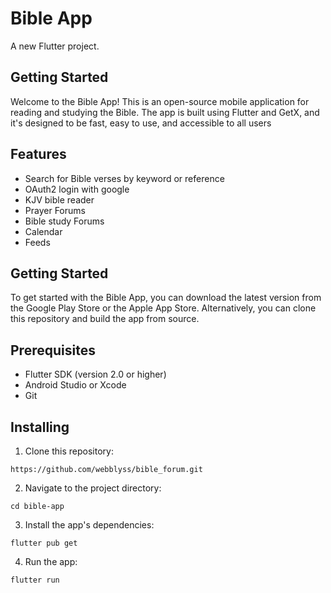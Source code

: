 # Bible App


A new Flutter project.

## Getting Started

Welcome to the Bible App! This is an open-source mobile application for reading and studying the Bible. The app is built using Flutter and GetX, and it's designed to be fast, easy to use, and accessible to all users

## Features

- Search for Bible verses by keyword or reference
- OAuth2 login with google
- KJV bible reader
- Prayer Forums
- Bible study Forums
- Calendar
- Feeds

## Getting Started
To get started with the Bible App, you can download the latest version from the Google Play Store or the Apple App Store. Alternatively, you can clone this repository and build the app from source.

## Prerequisites
- Flutter SDK (version 2.0 or higher)
- Android Studio or Xcode
- Git

## Installing
1. Clone this repository:

`https://github.com/webblyss/bible_forum.git`

2. Navigate to the project directory:

`cd bible-app`

3. Install the app's dependencies:

`flutter pub get`

4. Run the app:

`flutter run`


